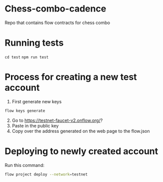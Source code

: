 # Chess-combo-cadence

Repo that contains flow contracts for chess combo

# Running tests

`cd test`
`npm run test`

# Process for creating a new test account

1. First generate new keys

```sh
flow keys generate
```

2. Go to https://testnet-faucet-v2.onflow.org/?
3. Paste in the public key
4. Copy over the address generated on the web page to the flow.json

# Deploying to newly created account

Run this command:

```sh
flow project deploy --network=testnet
```

